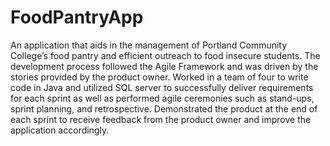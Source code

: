 # FoodPantryApp
An application that aids in the management of Portland Community College’s food pantry and efficient outreach to food insecure students. The development process followed the Agile Framework and was driven by the stories provided by the product owner. Worked in a team of four to write code in Java and utilized SQL server to successfully deliver requirements for each sprint as well as performed agile ceremonies such as stand-ups, sprint planning, and retrospective. Demonstrated the product at the end of each sprint to receive feedback from the product owner and improve the application accordingly.
